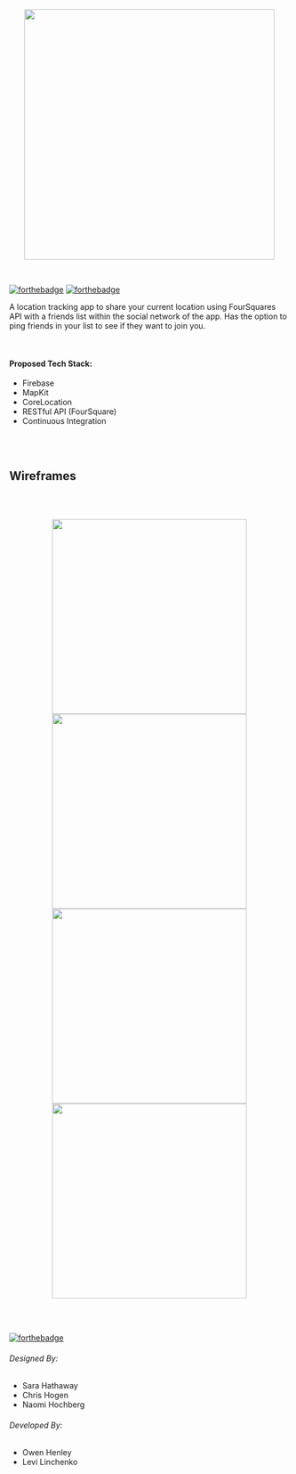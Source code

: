 <br/><p align="center"><img width="450" src="https://user-images.githubusercontent.com/28428200/46898247-2b573180-ce45-11e8-8dc7-47631fb950b9.png"/></p>
<br>

[![forthebadge](https://forthebadge.com/images/badges/made-with-swift.svg)](https://forthebadge.com)  [![forthebadge](https://forthebadge.com/images/badges/makes-people-smile.svg)](https://forthebadge.com)
<br>

A location tracking app to share your current location using FourSquares API with a friends list within the social network of the app. Has the option to ping friends in your list to see if they want to join you.

<br>

#### Proposed Tech Stack:

- Firebase
- MapKit
- CoreLocation
- RESTful API (FourSquare)
- Continuous Integration

<br><br>
## Wireframes
<br><br>

<p align="center"><img height="350" src="https://user-images.githubusercontent.com/28428200/46898120-58efab00-ce44-11e8-8fde-bdbc2d33f7d4.png"/>

<img height="350" src="https://user-images.githubusercontent.com/28428200/46898137-6d33a800-ce44-11e8-9529-4a95e7af5d83.png"/>

<img height="350" src="https://user-images.githubusercontent.com/28428200/46898154-7e7cb480-ce44-11e8-9d79-ee5becb9e850.png"/>

<img height="350" src="https://user-images.githubusercontent.com/28428200/46898160-8c323a00-ce44-11e8-94ab-e1a84c634302.png"/>
</p>

<br><br>


[![forthebadge](https://forthebadge.com/images/badges/built-with-love.svg)](https://forthebadge.com)

###### Designed By:

- Sara Hathaway
- Chris Hogen
- Naomi Hochberg

###### Developed By:

- Owen Henley
- Levi Linchenko
